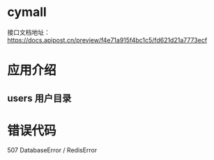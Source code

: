 # cymall

 接口文档地址： https://docs.apipost.cn/preview/f4e71a915f4bc1c5/fd621d21a7773ecf

# 应用介绍



## users 用户目录









# 错误代码

507  DatabaseError / RedisError